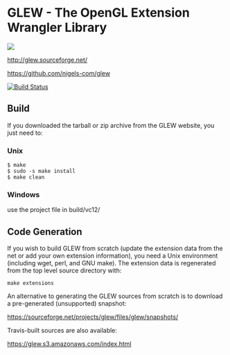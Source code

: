 # GLEW - The OpenGL Extension Wrangler Library

![](http://glew.sourceforge.net/glew.png)

http://glew.sourceforge.net/

https://github.com/nigels-com/glew

[![Build Status](https://travis-ci.org/nigels-com/glew.svg?branch=master)](https://travis-ci.org/nigels-com/glew)

## Build

If you downloaded the tarball or zip archive from the GLEW website,
you just need to:

### Unix

    $ make
    $ sudo -s make install
    $ make clean

### Windows

use the project file in build/vc12/

## Code Generation

If you wish to build GLEW from scratch (update the extension data from
the net or add your own extension information), you need a Unix
environment (including wget, perl, and GNU make).  The extension data
is regenerated from the top level source directory with:

    make extensions

An alternative to generating the GLEW sources from scratch is to
download a pre-generated (unsupported) snapshot:

https://sourceforge.net/projects/glew/files/glew/snapshots/

Travis-built sources are also available:

https://glew.s3.amazonaws.com/index.html